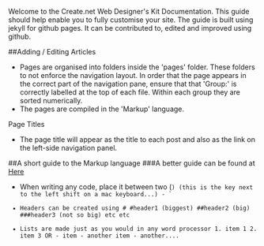 Welcome to the Create.net Web Designer's Kit Documentation.
This guide should help enable you to fully customise your site. The guide is built using jekyll for github pages. It can be contributed to, edited and improved using github.

##Adding / Editing Articles

- Pages are organised into folders inside the 'pages' folder. These folders to not enforce the navigation layout. In order that the page appears in the correct part of the navigation pane, ensure that that 'Group:' is correctly labelled at the top of each file. Within each group they are sorted numerically.
- The pages are compiled in the 'Markup' language.

Page Titles
- The page title will appear as the title to each post and also as the link on the left-side navigation panel.


##A short guide to the Markup language
###A better guide can be found at [Here](https://github.com/adam-p/markdown-here/wiki/Markdown-Cheatsheet)

 - When writing any code, place it between two (`) (this is the key next to the left shift on a mac keyboard...) - `<code goes here>`
 - Headers can be created using #
 	#header1 (biggest)
 	##header2 (big)
 	###header3 (not so big)
 	etc etc
 - Lists are made just as you would in any word processor
 		1. item 1
 		2. item 3
 	OR
 		- item
 		- another item
 		- another....

